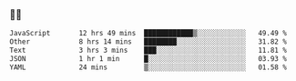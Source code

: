 ### 👨‍💻

<!--START_SECTION:waka-->

```txt
JavaScript       12 hrs 49 mins  ████████████▒░░░░░░░░░░░░   49.49 %
Other            8 hrs 14 mins   ████████░░░░░░░░░░░░░░░░░   31.82 %
Text             3 hrs 3 mins    ███░░░░░░░░░░░░░░░░░░░░░░   11.81 %
JSON             1 hr 1 min      █░░░░░░░░░░░░░░░░░░░░░░░░   03.93 %
YAML             24 mins         ▒░░░░░░░░░░░░░░░░░░░░░░░░   01.58 %
```

<!--END_SECTION:waka-->
